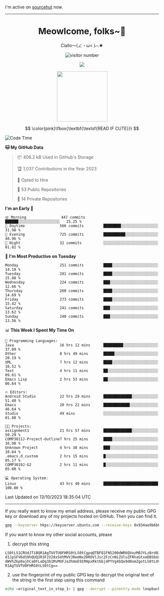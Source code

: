 I'm active on [sourcehut](https://sr.ht/~meow_king/) now. 

---

<div align="center">
  <h1>Meowlcome, folks~👋</h1>
  <p>Ciallo～(∠・ω< )⌒★</p>
</div>

<p align="center">
  <img src="https://count.getloli.com/get/@Ziqi-Yang?theme=rule34" alt="visitor number" />
</p>

<p align="center">
  <img src="https://skillicons.dev/icons?i=rust,c,py,flutter,go,java,js,bash,linux,emacs" />
</p>
<p align="center">
  <img height="165" src="https://github-readme-stats.vercel.app/api?username=Ziqi-Yang&show_icons=true&include_all_commits=true&hide_border=true" />
</p>

$$
\color{pink}\fbox{\textbf{\textsf{READ IF CUTE}}}
$$

<!--START_SECTION:waka-->
![Code Time](http://img.shields.io/badge/Code%20Time-1%2C659%20hrs%2013%20mins-blue)

**🐱 My GitHub Data** 

> 📦 406.2 kB Used in GitHub's Storage 
 > 
> 🏆 1,037 Contributions in the Year 2023
 > 
> 💼 Opted to Hire
 > 
> 📜 53 Public Repositories 
 > 
> 🔑 14 Private Repositories 
 > 
**I'm an Early 🐤** 

```text
🌞 Morning                447 commits         ██████░░░░░░░░░░░░░░░░░░░   25.25 % 
🌆 Daytime                566 commits         ████████░░░░░░░░░░░░░░░░░   31.98 % 
🌃 Evening                725 commits         ██████████░░░░░░░░░░░░░░░   40.96 % 
🌙 Night                  32 commits          ░░░░░░░░░░░░░░░░░░░░░░░░░   01.81 % 
```
📅 **I'm Most Productive on Tuesday** 

```text
Monday                   251 commits         ████░░░░░░░░░░░░░░░░░░░░░   14.18 % 
Tuesday                  281 commits         ████░░░░░░░░░░░░░░░░░░░░░   15.88 % 
Wednesday                224 commits         ███░░░░░░░░░░░░░░░░░░░░░░   12.66 % 
Thursday                 260 commits         ████░░░░░░░░░░░░░░░░░░░░░   14.69 % 
Friday                   273 commits         ████░░░░░░░░░░░░░░░░░░░░░   15.42 % 
Saturday                 241 commits         ███░░░░░░░░░░░░░░░░░░░░░░   13.62 % 
Sunday                   240 commits         ███░░░░░░░░░░░░░░░░░░░░░░   13.56 % 
```


📊 **This Week I Spent My Time On** 

```text
💬 Programming Languages: 
Java                     16 hrs 12 mins      █████████░░░░░░░░░░░░░░░░   37.09 % 
Other                    8 hrs 49 mins       █████░░░░░░░░░░░░░░░░░░░░   20.19 % 
XML                      7 hrs 12 mins       ████░░░░░░░░░░░░░░░░░░░░░   16.52 % 
Text                     4 hrs 11 mins       ██░░░░░░░░░░░░░░░░░░░░░░░   09.61 % 
Emacs Lisp               2 hrs 53 mins       ██░░░░░░░░░░░░░░░░░░░░░░░   06.64 % 

🔥 Editors: 
Android Studio           22 hrs 29 mins      █████████████░░░░░░░░░░░░   51.48 % 
Emacs                    20 hrs 22 mins      ████████████░░░░░░░░░░░░░   46.64 % 
Studio                   49 mins             ░░░░░░░░░░░░░░░░░░░░░░░░░   01.88 % 

🐱‍💻 Projects: 
assignment1              21 hrs 57 mins      █████████████░░░░░░░░░░░░   50.29 % 
COMP3011J-Project-Outline7 hrs 25 mins       ████░░░░░░░░░░░░░░░░░░░░░   16.98 % 
Unknown Project          4 hrs 38 mins       ███░░░░░░░░░░░░░░░░░░░░░░   10.64 % 
.emacs.d_custom          2 hrs 15 mins       █░░░░░░░░░░░░░░░░░░░░░░░░   05.17 % 
COMP3019J-G2             2 hrs 11 mins       █░░░░░░░░░░░░░░░░░░░░░░░░   05.00 % 

💻 Operating System: 
Linux                    43 hrs 40 mins      █████████████████████████   100.00 % 
```


 Last Updated on 13/10/2023 18:35:04 UTC
<!--END_SECTION:waka-->

-----

If you really want to know my email address, please receive my public GPG key or download any of my projects hosted on GitHub. Then you can find it. 
```bash
gpg --keyserver hkps://keyserver.ubuntu.com --receive-keys 0x934ae9b6b6e9ff34
```
If you want to know my other social accounts, please
1) decrypt this string
```
LS0tLS1CRUdJTiBQR1AgTUVTU0FHRS0tLS0tCgpqQTBFQ1FNS200dWR6QVozM0JYLzBrd0JNU0Ru
d1JpSFV6dS9hQUQ2R3F2V28xSUtMVVJRemNxZ0ROVlJsc2FzCnNiZUluZFRhaGtxeDBSbUxEajVq
dWVhZkp0ajhCa0FLaDg3b1MvMUFJa3hUeE9IRHpxRkt6bjdPYVg4bQo9d0xmZgotLS0tLUVORCBQ
R1AgTUVTU0FHRS0tLS0tCg==
```
2) use the fingerprint of my public GPG key to decrypt the original text of the string in the first step using this command
```bash
echo <original_text_in_step_1> | gpg --decrypt --pinentry-mode loopback --armor
```


